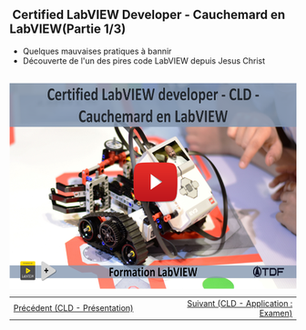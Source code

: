 <h2 dir="auto" id="user-content-h_174031069121655196260265"><strong>&nbsp;Certified LabVIEW Developer</strong><strong>&nbsp;</strong><strong>- Cauchemard en LabVIEW</strong><strong>(Partie 1/3)</strong></h2>
<ul dir="auto">
<li>Quelques mauvaises pratiques &agrave; bannir</li>
<li>D&eacute;couverte de l'un des pires code LabVIEW depuis Jesus Christ</li>
</ul>
<p>&nbsp;<a><img src="CLD cauchemard en LabVIEW.png" width="640" height="362" alt="" style="display: block; margin-left: auto; margin-right: auto;" /></a></p>
<p></p>
<table border="0" style="width: 100%; border-collapse: collapse; border-style: none;">
<tbody>
<tr>
<td style="width: 50%;"><a href="/C-1 Machine d'&eacute;tat, pr&eacute;sentation/"></a><a href="/F-1%20CLD Presentation/">Pr&eacute;c&eacute;dent (CLD - Pr&eacute;sentation)</a><a href="/E-3%20FGV - File/"></a><a href="/E-2%20FGV - Chronom&egrave;tre/"></a><a href="/E-1%20FGV, Pr&eacute;sentation/"></a><a href="/D-3%20Queue message handler - QMH - Calculatrice 2/"></a><a href="/D-2%20Queue message handler - QMH - Calculatrice 1/"></a><a href="/D-1 Queue message handler - QMH/"></a><a href="/C-3 Machine d'&eacute;tat, le template NI/"></a><br /><a href="/C-1 Machine d'&eacute;tat, pr&eacute;sentation/"></a></td>
<td style="width: 50%; text-align: right;"><a href="/C-3 Machine d'&eacute;tat, le template NI/"></a><a href="/F-3%20CLD Application/">Suivant (CLD - Application : Examen)</a><a href="/F-2%20CLD Cauchemard en LabVIEW/"></a><br /><a href="/C-3 Machine d'&eacute;tat, le template NI/"></a></td>
</tr>
</tbody>
</table>
<p dir="auto" id="user-content-h_4774480761351655104528452" style="text-align: left;"></p>
